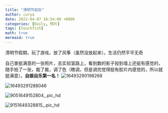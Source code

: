 ```yaml
---
title: "清明节前后"
author: curya
date: 2022-04-07 18:54:00 +0800
categories: [Daily, 照片]
tags: [touchfish]
math: true
mermaid: true
---
```


清明节假期，玩了游戏，放了风筝（虽然没放起来）。生活仍然平平无奇

自己害挺满意的一张照片，去实验室路上，看到数的影子投到墙上还挺有感觉的，随手拍了一张，裁了裁，调了色（瞎调，但是调完觉得挺有胶片内感觉的，所以就挺满意）。__自娱自乐第一名！__
![16493290198268](https://s2.loli.net/2022/04/07/z3AxvtEqCXjQhTg.jpg)

![16493291288046](https://s2.loli.net/2022/04/07/iEnWGLvsACXp6Uk.jpg)

![9051649152804_.pic_hd](https://s2.loli.net/2022/04/07/U4BpWteG6vkiIXz.jpg)

![9151649328815_.pic_hd](https://s2.loli.net/2022/04/07/skYv3LIrWglVOTK.jpg)